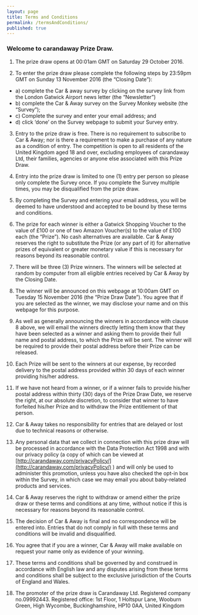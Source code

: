```yaml
---
layout: page
title: Terms and Conditions
permalink: /termsAndConditions/
published: true
---
```


### Welcome to carandaway Prize Draw.

1.  The prize draw opens at 00:01am GMT on Saturday 29 October 2016.

2.  To enter the prize draw please complete the following steps by 23:59pm GMT on Sunday 13 November 2016 (the “Closing Date”):
* a)  complete the Car & away survey by clicking on the survey link from the London Gatwick Airport news letter (the “Newsletter”)
* b)  complete the Car & Away survey on the Survey Monkey website (the “Survey”);
* c)  Complete the survey and enter your email address; and
* d)  click ‘done’ on the Survey webpage to submit your Survey entry.

3.  Entry to the prize draw is free. There is no requirement to subscribe to Car & Away; nor is there a requirement to make a purchase of any nature as a condition of entry.  The competition is open to all residents of the United Kingdom aged 18 and over, excluding employees of carandaway Ltd, their families, agencies or anyone else associated with this Prize Draw.

4.  Entry into the prize draw is limited to one (1) entry per person so please only complete the Survey once. If you complete the Survey multiple times, you may be disqualified from the prize draw.

5.  By completing the Survey and entering your email address, you will be deemed to have understood and accepted to be bound by these terms and conditions.

6.  The prize for each winner is either a Gatwick Shopping Voucher to the value of £100 or one of two Amazon Voucher(s) to the value of £100 each (the “Prize”). No cash alternatives are available.  Car & Away reserves the right to substitute the Prize (or any part of it) for alternative prizes of equivalent or greater monetary value if this is necessary for reasons beyond its reasonable control.

7.  There will be three (3) Prize winners. The winners will be selected at random by computer from all eligible entries received by Car & Away by the Closing Date.

8.  The winner will be announced on this webpage at 10:00am GMT on Tuesday 15 November 2016 (the “Prize Draw Date”). You agree that if you are selected as the winner, we may disclose your name and on this webpage for this purpose.

9.  As well as generally announcing the winners in accordance with clause 8 above, we will email the winners directly letting them know that they have been selected as a winner and asking them to provide their full name and postal address, to which the Prize will be sent. The winner will be required to provide their postal address before their Prize can be released.

10. Each Prize will be sent to the winners at our expense, by recorded delivery to the postal address provided within 30 days of each winner providing his/her address.

11. If we have not heard from a winner, or if a winner fails to provide his/her postal address within thirty (30) days of the Prize Draw Date, we reserve the right, at our absolute discretion, to consider that winner to have forfeited his/her Prize and to withdraw the Prize entitlement of that person.

12. Car & Away takes no responsibility for entries that are delayed or lost due to technical reasons or otherwise.

13. Any personal data that we collect in connection with this prize draw will be processed in accordance with the Data Protection Act 1998 and with our privacy policy (a copy of which can be viewed at [http://carandaway.com/privacyPolicy/](http://carandaway.com/privacyPolicy/)
) and will only be used to administer this promotion, unless you have also checked the opt-in box within the Survey, in which case we may email you about baby-related products and services.

14. Car & Away reserves the right to withdraw or amend either the prize draw or these terms and conditions at any time, without notice if this is necessary for reasons beyond its reasonable control.

15. The decision of Car & Away is final and no correspondence will be entered into. Entries that do not comply in full with these terms and conditions will be invalid and disqualified.

16. You agree that if you are a winner, Car & Away will make available on request your name only as evidence of your winning.

17. These terms and conditions shall be governed by and construed in accordance with English law and any disputes arising from these terms and conditions shall be subject to the exclusive jurisdiction of the Courts of England and Wales.

18. The promoter of the prize draw is Carandaway Ltd. Registered company no.09992443. Registered office: 1st Floor, 1 Holtspur Lane, Wooburn Green, High Wycombe, Buckinghamshire, HP10 0AA, United Kingdom
